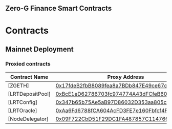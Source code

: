 ## Zero-G Finance Smart Contracts

# Contracts

## Mainnet Deployment

### Proxied contracts

| Contract Name                                                | Proxy Address                                                                                                              | Implementation Address                                                                                                     |
| ------------------------------------------------------------ | -------------------------------------------------------------------------------------------------------------------------- | -------------------------------------------------------------------------------------------------------------------------- |
| [ZGETH]       | [0x17fdeB2fbB8089fea8a7BDb847E49ce67cF863df](https://etherscan.io/address/0x17fdeB2fbB8089fea8a7BDb847E49ce67cF863df#code) | [0x73791D65959Eef4827EA6e34Cb5F41312E5c7a31](https://etherscan.io/address/0x73791D65959Eef4827EA6e34Cb5F41312E5c7a31#code) |
| [LRTDepositPool]       | [0xBcE1eD62786703fc974774A43dFCfeB609AD3329](https://etherscan.io/address/0xBcE1eD62786703fc974774A43dFCfeB609AD3329#code) | [0xc397f14768A2DaE0465E01B76e575f9D59AB54a7](https://etherscan.io/address/0xc397f14768A2DaE0465E01B76e575f9D59AB54a7#code) |
| [LRTConfig]                 | [0x347b65b75Ae5aB97D86032D353aa805c1625fddE](https://etherscan.io/address/0x347b65b75Ae5aB97D86032D353aa805c1625fddE#code) | [0x6304724141aE8d24314fcE9AC2e1AD7720670b4D](https://etherscan.io/address/0x6304724141aE8d24314fcE9AC2e1AD7720670b4D#code) |
| [LRTOracle]                 | [0xAa6Fd6788fCA604AcFD3FE7e160Fbfcf4F0ef95C](https://etherscan.io/address/0xAa6Fd6788fCA604AcFD3FE7e160Fbfcf4F0ef95C#code) | [0x78b3dAa6373cB8A5E4d5B8173034b942c79A6dCb](https://etherscan.io/address/0x78b3dAa6373cB8A5E4d5B8173034b942c79A6dCb#code) |
| [NodeDelegator]| [0x09F722CbD51F29DC1FA487857C114766FD48195D](https://etherscan.io/address/0x09F722CbD51F29DC1FA487857C114766FD48195D#code) | [0xE8746C1c580319Ea30a96d8AC9F9D53b205DE93F](https://etherscan.io/address/0xE8746C1c580319Ea30a96d8AC9F9D53b205DE93F#code) |
